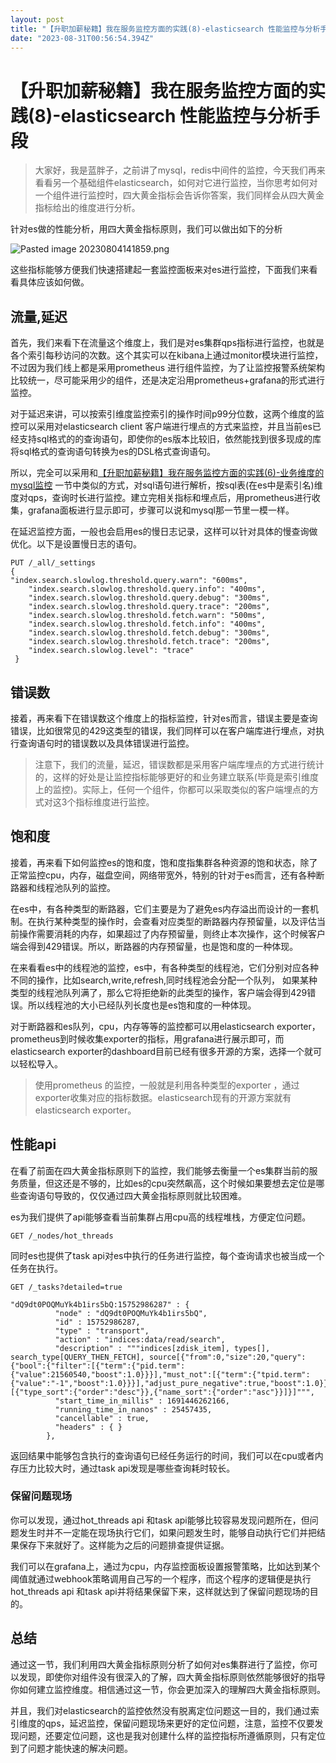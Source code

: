 ```yaml
---
layout: post
title: "【升职加薪秘籍】我在服务监控方面的实践(8)-elasticsearch 性能监控与分析手段"
date: "2023-08-31T00:56:54.394Z"
---
```

【升职加薪秘籍】我在服务监控方面的实践(8)-elasticsearch 性能监控与分析手段
==============================================

> 大家好，我是蓝胖子，之前讲了mysql，redis中间件的监控，今天我们再来看看另一个基础组件elasticsearch，如何对它进行监控，当你思考如何对一个组件进行监控时，四大黄金指标会告诉你答案，我们同样会从四大黄金指标给出的维度进行分析。

针对es做的性能分析，用四大黄金指标原则，我们可以做出如下的分析

![Pasted image 20230804141859.png](https://img2023.cnblogs.com/blog/1382767/202308/1382767-20230830174054225-154168631.jpg)

这些指标能够方便我们快速搭建起一套监控面板来对es进行监控，下面我们来看看具体应该如何做。

流量,延迟
-----

首先，我们来看下在流量这个维度上，我们是对es集群qps指标进行监控，也就是各个索引每秒访问的次数。这个其实可以在kibana上通过monitor模块进行监控，不过因为我们线上都是采用prometheus 进行组件监控，为了让监控报警系统架构比较统一，尽可能采用少的组件，还是决定沿用prometheus+grafana的形式进行监控。

对于延迟来讲，可以按索引维度监控索引的操作时间p99分位数，这两个维度的监控可以采用对elasticsearch client 客户端进行埋点的方式来监控，并且当前es已经支持sql格式的的查询语句，即使你的es版本比较旧，依然能找到很多现成的库将sql格式的查询语句转换为es的DSL格式查询语句。

所以，完全可以采用和[【升职加薪秘籍】我在服务监控方面的实践(6)-业务维度的mysql监控](https://mp.weixin.qq.com/s/8ZpLFvlaDIfWfaGaadYdfw) 一节中类似的方式，对sql语句进行解析，按sql表(在es中是索引名)维度对qps，查询时长进行监控。建立完相关指标和埋点后，用prometheus进行收集，grafana面板进行显示即可，步骤可以说和mysql那一节里一模一样。

在延迟监控方面，一般也会启用es的慢日志记录，这样可以针对具体的慢查询做优化。以下是设置慢日志的语句。

    PUT /_all/_settings
    {
    "index.search.slowlog.threshold.query.warn": "600ms",
        "index.search.slowlog.threshold.query.info": "400ms",
        "index.search.slowlog.threshold.query.debug": "300ms",
        "index.search.slowlog.threshold.query.trace": "200ms",
        "index.search.slowlog.threshold.fetch.warn": "500ms",
        "index.search.slowlog.threshold.fetch.info": "400ms",
        "index.search.slowlog.threshold.fetch.debug": "300ms",
        "index.search.slowlog.threshold.fetch.trace": "200ms",
        "index.search.slowlog.level": "trace"
     }
    

错误数
---

接着，再来看下在错误数这个维度上的指标监控，针对es而言，错误主要是查询错误，比如很常见的429这类型的错误，我们同样可以在客户端库进行埋点，对执行查询语句时的错误数以及具体错误进行监控。

> 注意下，我们的流量，延迟，错误数都是采用客户端库埋点的方式进行统计的，这样的好处是让监控指标能够更好的和业务建立联系(毕竟是索引维度上的监控)。实际上，任何一个组件，你都可以采取类似的客户端埋点的方式对这3个指标维度进行监控。

饱和度
---

接着，再来看下如何监控es的饱和度，饱和度指集群各种资源的饱和状态，除了正常监控cpu，内存，磁盘空间，网络带宽外，特别的针对于es而言，还有各种断路器和线程池队列的监控。

在es中，有各种类型的断路器，它们主要是为了避免es内存溢出而设计的一套机制。在执行某种类型的操作时，会查看对应类型的断路器内存预留量，以及评估当前操作需要消耗的内存，如果超过了内存预留量，则终止本次操作，这个时候客户端会得到429错误。所以，断路器的内存预留量，也是饱和度的一种体现。

在来看看es中的线程池的监控，es中，有各种类型的线程池，它们分别对应各种不同的操作，比如search,write,refresh,同时线程池会分配一个队列， 如果某种类型的线程池队列满了，那么它将拒绝新的此类型的操作，客户端会得到429错误。所以线程池的大小已经队列长度也是es饱和度的一种体现。

对于断路器和es队列，cpu，内存等等的监控都可以用elasticsearch exporter，prometheus到时候收集exporter的指标，用grafana进行展示即可，而elasticsearch exporter的dashboard目前已经有很多开源的方案，选择一个就可以轻松导入。

> 使用prometheus 的监控，一般就是利用各种类型的exporter ，通过exporter收集对应的指标数据。elasticsearch现有的开源方案就有elasticsearch exporter。

性能api
-----

在看了前面在四大黄金指标原则下的监控，我们能够去衡量一个es集群当前的服务质量，但这还是不够的，比如es的cpu突然飙高，这个时候如果要想去定位是哪些查询语句导致的，仅仅通过四大黄金指标原则就比较困难。

es为我们提供了api能够查看当前集群占用cpu高的线程堆栈，方便定位问题。

    GET /_nodes/hot_threads
    

同时es也提供了task api对es中执行的任务进行监控，每个查询请求也被当成一个任务在执行。

    GET /_tasks?detailed=true
    
    "dQ9dt0POQMuYk4b1irs5bQ:15752986287" : {
              "node" : "dQ9dt0POQMuYk4b1irs5bQ",
              "id" : 15752986287,
              "type" : "transport",
              "action" : "indices:data/read/search",
              "description" : """indices[zdisk_item], types[], search_type[QUERY_THEN_FETCH], source[{"from":0,"size":20,"query":{"bool":{"filter":[{"term":{"pid.term":{"value":21560540,"boost":1.0}}}],"must_not":[{"term":{"tpid.term":{"value":"-1","boost":1.0}}}],"adjust_pure_negative":true,"boost":1.0}},"sort":[{"type_sort":{"order":"desc"}},{"name_sort":{"order":"asc"}}]}]""",
              "start_time_in_millis" : 1691446262166,
              "running_time_in_nanos" : 25457435,
              "cancellable" : true,
              "headers" : { }
            },
    

返回结果中能够包含执行的查询语句已经任务运行的时间，我们可以在cpu或者内存压力比较大时，通过task api发现是哪些查询耗时较长。

### 保留问题现场

你可以发现，通过hot\_threads api 和task api能够比较容易发现问题所在，但问题发生时并不一定能在现场执行它们，如果问题发生时，能够自动执行它们并把结果保存下来就好了。这样能为之后的问题排查提供证据。

我们可以在grafana上，通过为cpu，内存监控面板设置报警策略，比如达到某个阈值就通过webhook策略调用自己写的一个程序，而这个程序的逻辑便是执行hot\_threads api 和task api并将结果保留下来，这样就达到了保留问题现场的目的。

总结
--

通过这一节，我们利用四大黄金指标原则分析了如何对es集群进行了监控，你可以发现，即使你对组件没有很深入的了解，四大黄金指标原则依然能够很好的指导你如何建立监控维度。相信通过这一节，你会更加深入的理解四大黄金指标原则。

并且，我们对elasticsearch的监控依然没有脱离定位问题这一目的，我们通过索引维度的qps，延迟监控，保留问题现场来更好的定位问题，注意，监控不仅要发现问题，还要定位问题，这也是我对创建什么样的监控指标所遵循原则，只有定位到了问题才能快速的解决问题。